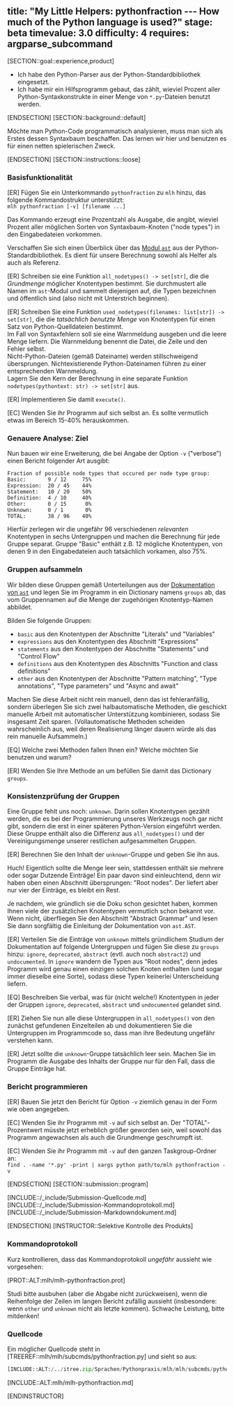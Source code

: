 title: "My Little Helpers: pythonfraction --- How much of the Python language is used?"
stage: beta
timevalue: 3.0
difficulty: 4
requires: argparse_subcommand
---

[SECTION::goal::experience,product]

- Ich habe den Python-Parser aus der Python-Standardbibliothek eingesetzt.
- Ich habe mir ein Hilfsprogramm gebaut, das zählt, wieviel Prozent aller Python-Syntaxkonstrukte
  in einer Menge von `*.py`-Dateien benutzt werden.


[ENDSECTION]
[SECTION::background::default]

Möchte man Python-Code programmatisch analysieren, muss man sich als Erstes dessen Syntaxbaum beschaffen. 
Das lernen wir hier und benutzen es für einen netten spielerischen Zweck.

[ENDSECTION]
[SECTION::instructions::loose]

### Basisfunktionalität

[ER] Fügen Sie ein Unterkommando `pythonfraction` zu `mlh` hinzu, das folgende Kommandostruktur unterstützt:  
`mlh pythonfraction [-v] [filename ...]`

Das Kommando erzeugt eine Prozentzahl als Ausgabe, die angibt, wieviel Prozent aller möglichen
Sorten von Syntaxbaum-Knoten ("node types") in den Eingabedateien vorkommen.

Verschaffen Sie sich einen Überblick über das 
[Modul `ast`](https://docs.python.org/3/library/ast.html) 
aus der Python-Standardbibliothek.
Es dient für unsere Berechnung sowohl als Helfer als auch als Referenz.

[ER] Schreiben sie eine Funktion `all_nodetypes() -> set[str]`, 
die die _Grundmenge_ möglicher Knotentypen bestimmt. 
Sie durchmustert alle Namen im `ast`-Modul und sammelt diejenigen auf,
die Typen bezeichnen und öffentlich sind (also nicht mit Unterstrich beginnen).

[ER] Schreiben Sie eine Funktion `used_nodetypes(filenames: list[str]) -> set[str]`,
die die _tatsächlich benutzte Menge_ von Knotentypen für einen Satz von Python-Quelldateien bestimmt.  
Im Fall von Syntaxfehlern soll sie eine Warnmeldung ausgeben und die leere Menge liefern.
Die Warnmeldung benennt die Datei, die Zeile und den Fehler selbst.  
Nicht-Python-Dateien (gemäß Dateiname) werden stillschweigend übersprungen.
Nichtexistierende Python-Dateinamen führen zu einer entsprechenden Warnmeldung.  
Lagern Sie den Kern der Berechnung in eine separate Funktion 
`nodetypes(pythontext: str) -> set[str]` aus.

[ER] Implementieren Sie damit `execute()`.

[EC] Wenden Sie ihr Programm auf sich selbst an.
Es sollte vermutlich etwas im Bereich 15-40% herauskommen.


### Genauere Analyse: Ziel

Nun bauen wir eine Erweiterung, die bei Angabe der Option `-v` ("verbose") einen Bericht
folgender Art ausgibt:

```
Fraction of possible node types that occured per node type group:
Basic:       9 / 12     75%
Expression:  20 / 45    44%
Statement:   10 / 20    50%
Definition:  4 / 10     40%
Other:       0 / 15      0%
Unknown:     0 / 1       0%
TOTAL:       38 / 96    40%
```

Hierfür zerlegen wir die ungefähr 96 verschiedenen _relevanten_ Knotentypen
in sechs Untergruppen und machen die Berechnung für jede Gruppe separat.
Gruppe "Basic" enthält z.B. 12 mögliche Knotentypen, von denen 9 in den Eingabedateien
auch tatsächlich vorkamen, also 75%.


### Gruppen aufsammeln

Wir bilden diese Gruppen gemäß Unterteilungen aus der 
[Dokumentation von `ast`](https://docs.python.org/3/library/ast.html)
und legen Sie im Programm in ein Dictionary namens `groups` ab,
das vom Gruppennamen auf die Menge der zugehörigen Knotentyp-Namen abbildet.

Bilden Sie folgende Gruppen:

- `basic` aus den Knotentypen der Abschnitte "Literals" und "Variables"
- `expressions` aus den Knotentypen des Abschnitt "Expressions"
- `statements` aus den Knotentypen der Abschnitte "Statements" und "Control Flow"
- `definitions` aus den Knotentypen des Abschnitts "Function and class definitions"
- `other` aus den Knotentypen der Abschnitte "Pattern matching", "Type annotations", "Type parameters"
   und "Async and await"

Machen Sie diese Arbeit nicht rein manuell, denn das ist fehleranfällig,
sondern überlegen Sie sich zwei halbautomatische Methoden, die geschickt manuelle Arbeit mit
automatischer Unterstützung kombinieren, sodass Sie insgesamt Zeit sparen.
(Vollautomatische Methoden scheiden wahrscheinlich aus, weil deren Realisierung
länger dauern würde als das rein manuelle Aufsammeln.)

[EQ] Welche zwei Methoden fallen Ihnen ein? Welche möchten Sie benutzen und warum?

[ER] Wenden Sie Ihre Methode an um befüllen Sie damit das Dictionary `groups`.


### Konsistenzprüfung der Gruppen

Eine Gruppe fehlt uns noch: `unknown`.
Darin sollen Knotentypen gezählt werden, die es bei der Programmierung unseres Werkzeugs
noch gar nicht gibt, sondern die erst in einer späteren Python-Version eingeführt werden.
Diese Gruppe enthält also die Differenz aus `all_nodetypes()` und der Vereinigungsmenge
unserer restlichen aufgesammelten Gruppen.

[ER] Berechnen Sie den Inhalt der `unknown`-Gruppe und geben Sie ihn aus.

Huch! Eigentlich sollte die Menge leer sein, stattdessen enthält sie mehrere oder sogar Dutzende Einträge!
Ein paar davon sind einleuchtend, denn wir haben oben einen Abschnitt übersprungen:
"Root nodes". Der liefert aber nur vier der Einträge, es bleibt ein Rest.

Je nachdem, wie gründlich sie die Doku schon gesichtet haben, kommen Ihnen viele der zusätzlichen
Knotentypen vermutlich schon bekannt vor.
Wenn nicht, überfliegen Sie den Abschnitt "Abstract Grammar" und lesen Sie dann sorgfältig
die Einleitung der Dokumentation von `ast.AST`.

[ER] Verteilen Sie die Einträge von `unknown` mittels gründlichem Studium der Dokumentation auf 
folgende Untergruppen und fügen Sie diese zu `groups` hinzu:
`ignore`, `deprecated`, `abstract` (evtl. auch noch `abstract2`) und `undocumented`.
In `ignore` wandern die Typen aus "Root nodes", denn jedes Programm wird genau einen einzigen
solchen Knoten enthalten (und sogar immer dieselbe eine Sorte), 
sodass diese Typen keinerlei Unterscheidung liefern.

[EQ] Beschreiben Sie verbal, was für (nicht welche!) Knotentypen in jeder der Gruppen
`ignore`, `deprecated`, `abstract` und `undocumented` gelandet sind.

[ER] Ziehen Sie nun alle diese Untergruppen in `all_nodetypes()` von den zunächst gefundenen
Einzelteilen ab und dokumentieren Sie die Untergruppen im Programmcode so,
dass man ihre Bedeutung ungefähr verstehen kann.

[ER] Jetzt sollte die `unknown`-Gruppe tatsächlich leer sein.
Machen Sie im Programm die Ausgabe des Inhalts der Gruppe nur für den Fall,
dass die Gruppe Einträge hat.


### Bericht programmieren

[ER] Bauen Sie jetzt den Bericht für Option `-v` ziemlich genau in der Form
wie oben angegeben.

[EC] Wenden Sie ihr Programm mit `-v` auf sich selbst an.
Der "TOTAL"-Prozentwert müsste jetzt erheblich größer geworden sein,
weil sowohl das Programm angewachsen als auch die Grundmenge geschrumpft ist.

[EC] Wenden Sie ihr Programm mit `-v` auf den ganzen Taskgroup-Ordner an:  
`find . -name '*.py' -print | xargs python path/to/mlh pythonfraction -v`

[ENDSECTION]
[SECTION::submission::program]

[INCLUDE::/_include/Submission-Quellcode.md]
[INCLUDE::/_include/Submission-Kommandoprotokoll.md]
[INCLUDE::/_include/Submission-Markdowndokument.md]

[ENDSECTION]
[INSTRUCTOR::Selektive Kontrolle des Produkts]

### Kommandoprotokoll

Kurz kontrollieren, dass das Kommandoprotokoll _ungefähr_ aussieht wie vorgesehen:

[PROT::ALT:mlh/mlh-pythonfraction.prot]

Studi bitte ausbuhen (aber die Abgabe nicht zurückweisen), wenn die Reihenfolge der
Zeilen im langen Bericht zufällig aussieht 
(insbesondere: wenn `other` und `unknown` nicht als letzte kommen).
Schwache Leistung, bitte mitdenken!


### Quellcode

Ein möglicher Quellcode steht in 
[TREEREF::mlh/mlh/subcmds/pythonfraction.py]
und sieht so aus:

```python
[INCLUDE::ALT:/../itree.zip/Sprachen/Pythonpraxis/mlh/mlh/subcmds/pythonfraction.py]
```

[INCLUDE::ALT:mlh/mlh-pythonfraction.md]

[ENDINSTRUCTOR]
